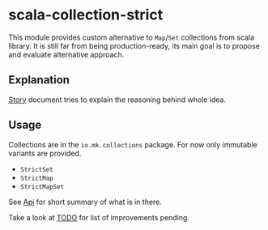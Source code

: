 # scala-collection-strict

This module provides custom alternative to `Map`/`Set` collections from scala library.
It is still far from being production-ready, its main goal is to propose
and evaluate alternative approach.

## Explanation

[Story](Story-on-strictness.md) document tries to explain the reasoning behind whole idea.

## Usage

Collections are in the `io.mk.collections` package. 
For now only immutable variants are provided.

- `StrictSet`
- `StrictMap`
- `StrictMapSet`

See [Api](Api.md) for short summary of what is in there.

Take a look at [TODO](TODO.md) for list of improvements pending.
